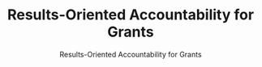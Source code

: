 ---
layout: resources-landing
title: "Results-Oriented Accountability for Grants"
subtitle: "Results-Oriented Accountability for Grants"
filters: federal-financial-assistance uniform-guidance-2-cfr-200 training omb 2021
doc-link: ../assets/files/Grants CAP Goal Info Session Deck_Clean_01042021_v2.pdf
---